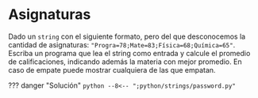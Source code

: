 # Asignaturas

Dado un `string` con el siguiente formato, pero del que desconocemos la cantidad de asignaturas: `"Progra=78;Mate=83;Física=68;Química=65"`. Escriba un programa que lea el string como entrada y calcule el promedio de calificaciones, indicando además la materia con mejor promedio. En caso de empate puede mostrar cualquiera de las que empatan.

??? danger "Solución"
    ```python
    --8<-- ";python/strings/password.py"
    ```